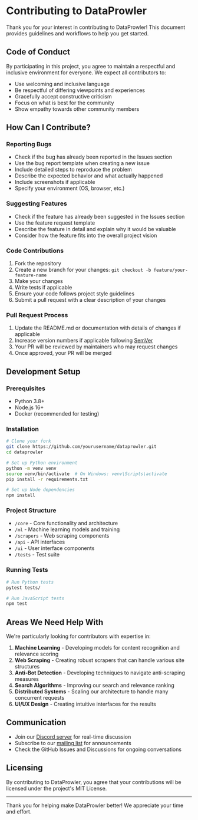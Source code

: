 # Contributing to DataProwler

Thank you for your interest in contributing to DataProwler! This document provides guidelines and workflows to help you get started.

## Code of Conduct

By participating in this project, you agree to maintain a respectful and inclusive environment for everyone. We expect all contributors to:
- Use welcoming and inclusive language
- Be respectful of differing viewpoints and experiences
- Gracefully accept constructive criticism
- Focus on what is best for the community
- Show empathy towards other community members

## How Can I Contribute?

### Reporting Bugs

- Check if the bug has already been reported in the Issues section
- Use the bug report template when creating a new issue
- Include detailed steps to reproduce the problem
- Describe the expected behavior and what actually happened
- Include screenshots if applicable
- Specify your environment (OS, browser, etc.)

### Suggesting Features

- Check if the feature has already been suggested in the Issues section
- Use the feature request template
- Describe the feature in detail and explain why it would be valuable
- Consider how the feature fits into the overall project vision

### Code Contributions

1. Fork the repository
2. Create a new branch for your changes: `git checkout -b feature/your-feature-name`
3. Make your changes
4. Write tests if applicable
5. Ensure your code follows project style guidelines
6. Submit a pull request with a clear description of your changes

### Pull Request Process

1. Update the README.md or documentation with details of changes if applicable
2. Increase version numbers if applicable following [SemVer](https://semver.org/)
3. Your PR will be reviewed by maintainers who may request changes
4. Once approved, your PR will be merged

## Development Setup

### Prerequisites

- Python 3.8+
- Node.js 16+
- Docker (recommended for testing)

### Installation

```bash
# Clone your fork
git clone https://github.com/yourusername/dataprowler.git
cd dataprowler

# Set up Python environment
python -m venv venv
source venv/bin/activate  # On Windows: venv\Scripts\activate
pip install -r requirements.txt

# Set up Node dependencies
npm install
```

### Project Structure

- `/core` - Core functionality and architecture
- `/ml` - Machine learning models and training
- `/scrapers` - Web scraping components
- `/api` - API interfaces
- `/ui` - User interface components
- `/tests` - Test suite

### Running Tests

```bash
# Run Python tests
pytest tests/

# Run JavaScript tests
npm test
```

## Areas We Need Help With

We're particularly looking for contributors with expertise in:

1. **Machine Learning** - Developing models for content recognition and relevance scoring
2. **Web Scraping** - Creating robust scrapers that can handle various site structures
3. **Anti-Bot Detection** - Developing techniques to navigate anti-scraping measures
4. **Search Algorithms** - Improving our search and relevance ranking
5. **Distributed Systems** - Scaling our architecture to handle many concurrent requests
6. **UI/UX Design** - Creating intuitive interfaces for the results

## Communication

- Join our [Discord server](https://discord.gg/dataprowler) for real-time discussion
- Subscribe to our [mailing list](https://dataprowler.io/mailing-list) for announcements
- Check the GitHub Issues and Discussions for ongoing conversations

## Licensing

By contributing to DataProwler, you agree that your contributions will be licensed under the project's MIT License.

---

Thank you for helping make DataProwler better! We appreciate your time and effort.